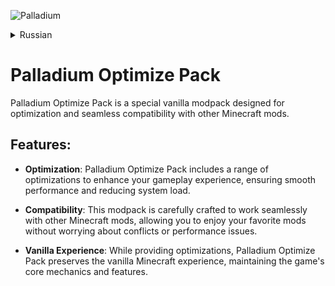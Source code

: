 ![Palladium](https://cdn.modrinth.com/data/cached_images/fb16acc4d8cb1b3f0cf222db4f3f26cfa6454c5b.png)

<details>
<summary>Russian</summary>

# Palladium Optimize Pack

Palladium Optimize Pack - это специальный ванильный модпак, созданный для оптимизации и бесшовной совместимости с другими модами Minecraft.

## Особенности:

- **Оптимизация**: Palladium Optimize Pack включает в себя ряд оптимизаций для улучшения игрового процесса, обеспечения плавной работы и снижения нагрузки на систему.

- **Совместимость**: Этот модпак тщательно проработан, чтобы работать без проблем с другими модами Minecraft, что позволит вам наслаждаться любимыми модами, не беспокоясь о конфликтах или проблемах с производительностью.

- **Полностью Ванильный**: Palladium Optimize Pack, обеспечивая оптимизацию, сохраняет ванильный Minecraft, поддерживая основные механики и функции игры.
</details>


# Palladium Optimize Pack

Palladium Optimize Pack is a special vanilla modpack designed for optimization and seamless compatibility with other Minecraft mods.

## Features:

- **Optimization**: Palladium Optimize Pack includes a range of optimizations to enhance your gameplay experience, ensuring smooth performance and reducing system load.

- **Compatibility**: This modpack is carefully crafted to work seamlessly with other Minecraft mods, allowing you to enjoy your favorite mods without worrying about conflicts or performance issues.

- **Vanilla Experience**: While providing optimizations, Palladium Optimize Pack preserves the vanilla Minecraft experience, maintaining the game's core mechanics and features.
